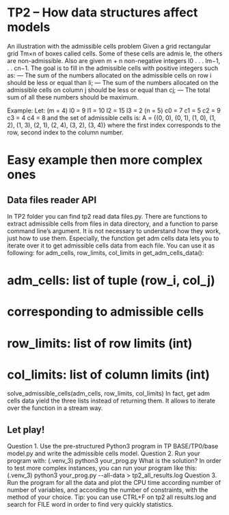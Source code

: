 # TP2 – How data structures affect models
An illustration with the admissible cells problem
Given a grid rectangular grid Tm×n of boxes called cells. Some of these cells are admis
le, the others are non-admissible. Also are given m + n non-negative integers l0 . . . lm−1,
. . cn−1. The goal is to fill in the admissible cells with positive integers such as:
— The sum of the numbers allocated on the admissible cells on row i should be less or
equal than li;
— The sum of the numbers allocated on the admissible cells on column j should be less
or equal than cj;
— The total sum of all these numbers should be maximum.

Example: Let:
(m = 4) l0 = 9 l1 = 10 l2 = 15 l3 = 2
(n = 5) c0 = 7 c1 = 5 c2 = 9 c3 = 4 c4 = 8
and the set of admissible cells is:
A = {(0, 0), (0, 1), (1, 0), (1, 2), (1, 3), (2, 1), (2, 4), (3, 2), (3, 4)}
where the first index corresponds to the row, second index to the column number.

# Easy example then more complex ones
## Data files reader API
In TP2 folder you can find tp2 read data files.py. There are functions to extract admissible cells from files in data directory, and a function to parse command line’s argument.
It is not necessary to understand how they work, just how to use them.
Especially, the function get adm cells data lets you to iterate over it to get admissible
cells data from each file. You can use it as following:
for adm_cells, row_limits, col_limits in get_adm_cells_data():
# adm_cells: list of tuple (row_i, col_j)
# corresponding to admissible cells
# row_limits: list of row limits (int)
# col_limits: list of column limits (int)
solve_admissible_cells(adm_cells, row_limits, col_limits)
In fact, get adm cells data yield the three lists instead of returning them. It allows
to iterate over the function in a stream way.
## Let play!
Question 1.
Use the pre-structured Python3 program in TP BASE/TP0/base model.py and
write the admissible cells model.
Question 2.
Run your program with:
(.venv_3) python3 your_prog.py
What is the solution?
In order to test more complex instances, you can run your program like this:
(.venv_3) python3 your_prog.py --all-data > tp2_all_results.log
Question 3.
Run the program for all the data and plot the CPU time according number of
number of variables, and according the number of constraints, with the method of
your choice.
Tip: you can use CTRL+F on tp2 all results.log and search for FILE word in
order to find very quickly statistics.

